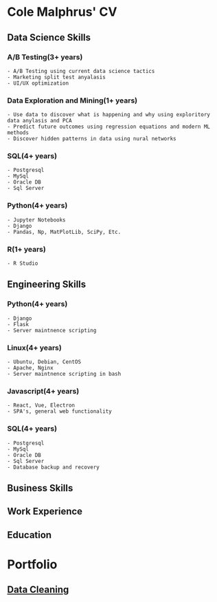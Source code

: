 # Cole Malphrus' CV

## Data Science Skills

### A/B Testing(3+ years)
    - A/B Testing using current data science tactics
    - Marketing split test anyalasis
    - UI/UX optimization

### Data Exploration and Mining(1+ years)
    - Use data to discover what is happening and why using exploritory data anylasis and PCA
    - Predict future outcomes using regression equations and modern ML methods
    - Discover hidden patterns in data using nural networks

### SQL(4+ years)
    - Postgresql
    - MySql
    - Oracle DB
    - Sql Server

### Python(4+ years)
    - Jupyter Notebooks
    - Django
    - Pandas, Np, MatPlotLib, SciPy, Etc.

### R(1+ years)
    - R Studio

## Engineering Skills

### Python(4+ years)
    - Django
    - Flask
    - Server maintnence scripting

### Linux(4+ years)
    - Ubuntu, Debian, CentOS
    - Apache, Nginx
    - Server maintnence scripting in bash

### Javascript(4+ years)
    - React, Vue, Electron
    - SPA's, general web functionality


### SQL(4+ years)
    - Postgresql
    - MySql
    - Oracle DB
    - Sql Server
    - Database backup and recovery


## Business Skills

## Work Experience

## Education



# Portfolio
## [Data Cleaning](./data/cleaning)
